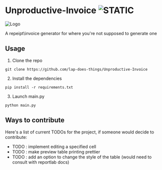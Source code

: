 
# Unproductive-Invoice ![STATIC](https://img.shields.io/badge/DoesItWork-yea_i_guess-blue)
![Logo](https://i.imgur.com/3fCqmq2.png)

A repeipt\invoice generator for where you're not supposed to generate one


## Usage

1. Clone the repo
```
git clone https://github.com/lap-does-things/Unproductive-Invoice
```

2. Install the dependencies
```
pip install -r requirements.txt
```


3. Launch main.py
```
python main.py
```

## Ways to contribute
Here's a list of current TODOs for the project, if someone would decide to contribute:
- TODO : implement editing a specified cell
- TODO : make preview table printing prettier
- TODO : add an option to change the style of the table (would need to consult with reportlab docs)
